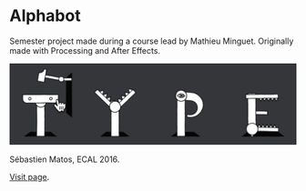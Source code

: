 # Alphabot

Semester project made during a course lead by Mathieu Minguet.
Originally made with Processing and After Effects.

![Screenshot](https://raw.githubusercontent.com/Matoseb/alphabot/master/rsrc/screenshot_01.jpg)

Sébastien Matos, ECAL 2016.

[Visit page](https://alphabot.matoseb.com).
